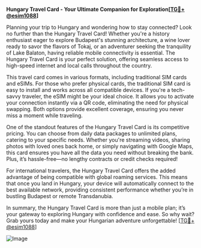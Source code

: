 **Hungary Travel Card - Your Ultimate Companion for Exploration[[TG💪+ @esim1088](https://t.me/s/esim1088)]**

Planning your trip to Hungary and wondering how to stay connected? Look no further than the Hungary Travel Card! Whether you're a history enthusiast eager to explore Budapest's stunning architecture, a wine lover ready to savor the flavors of Tokaj, or an adventurer seeking the tranquility of Lake Balaton, having reliable mobile connectivity is essential. The Hungary Travel Card is your perfect solution, offering seamless access to high-speed internet and local calls throughout the country.

This travel card comes in various formats, including traditional SIM cards and eSIMs. For those who prefer physical cards, the traditional SIM card is easy to install and works across all compatible devices. If you're a tech-savvy traveler, the eSIM might be your ideal choice. It allows you to activate your connection instantly via a QR code, eliminating the need for physical swapping. Both options provide excellent coverage, ensuring you never miss a moment while traveling.

One of the standout features of the Hungary Travel Card is its competitive pricing. You can choose from daily data packages to unlimited plans, catering to your specific needs. Whether you're streaming videos, sharing photos with loved ones back home, or simply navigating with Google Maps, this card ensures you have all the data you need without breaking the bank. Plus, it’s hassle-free—no lengthy contracts or credit checks required!

For international travelers, the Hungary Travel Card offers the added advantage of being compatible with global roaming services. This means that once you land in Hungary, your device will automatically connect to the best available network, providing consistent performance whether you’re in bustling Budapest or remote Transdanubia.

In summary, the Hungary Travel Card is more than just a mobile plan; it’s your gateway to exploring Hungary with confidence and ease. So why wait? Grab yours today and make your Hungarian adventure unforgettable! [[TG💪+ @esim1088](https://t.me/s/esim1088)]

![Image](https://i.postimg.cc/Y0z9fWf4/image.png)